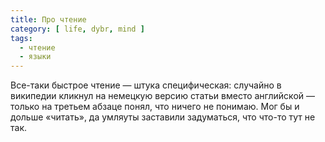 ```yaml
---
title: Про чтение
category: [ life, dybr, mind ]
tags:
  - чтение
  - языки
---
```

Все-таки быстрое чтение — штука специфическая: случайно в википедии кликнул на немецкую версию статьи вместо
английской — только на третьем абзаце понял, что ничего не понимаю. Мог бы и дольше «читать», да умляуты
заставили задуматься, что что-то тут не так.
